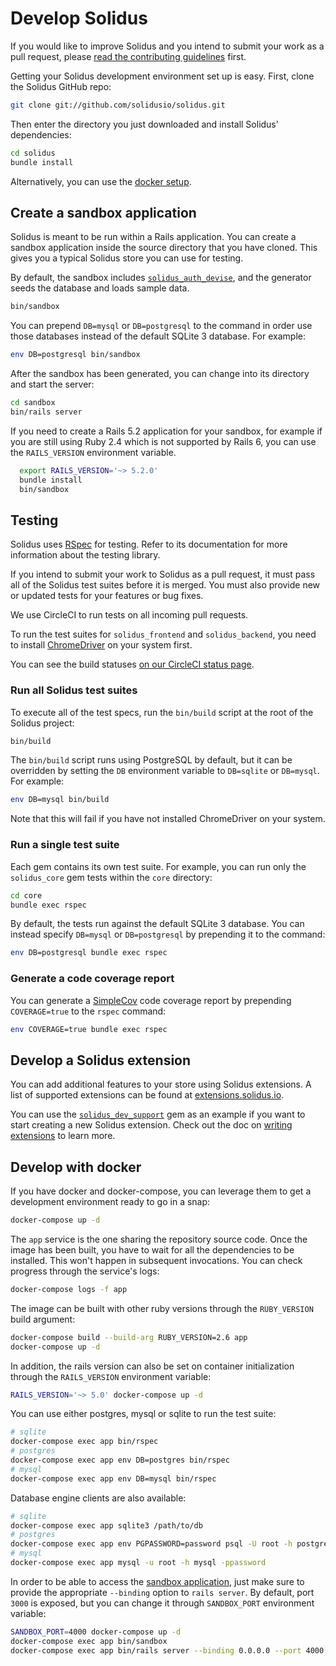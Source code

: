 # Develop Solidus

If you would like to improve Solidus and you intend to submit your work as a
pull request, please [read the contributing guidelines][contributing] first.

Getting your Solidus development environment set up is easy. First, clone the
Solidus GitHub repo:

```bash
git clone git://github.com/solidusio/solidus.git
```

Then enter the directory you just downloaded and install Solidus' dependencies:

```bash
cd solidus
bundle install
```

Alternatively, you can use the [docker setup](#develop-with-docker).

## Create a sandbox application

Solidus is meant to be run within a Rails application. You can create a sandbox
application inside the source directory that you have cloned. This gives you a
typical Solidus store you can use for testing.

By default, the sandbox includes [`solidus_auth_devise`][solidus-auth-devise],
and the generator seeds the database and loads sample data.

```bash
bin/sandbox
```

You can prepend `DB=mysql` or `DB=postgresql` to the command in order use those
databases instead of the default SQLite 3 database. For example:

```bash
env DB=postgresql bin/sandbox
```

After the sandbox has been generated, you can change into its directory and
start the server:

```bash
cd sandbox
bin/rails server
```

If you need to create a Rails 5.2 application for your sandbox, for example
if you are still using Ruby 2.4 which is not supported by Rails 6, you can
use the `RAILS_VERSION` environment variable.

```bash
  export RAILS_VERSION='~> 5.2.0'
  bundle install
  bin/sandbox
```

[contributing]: https://github.com/solidusio/solidus/blob/master/CONTRIBUTING.md
[solidus-auth-devise]: https://github.com/solidusio/solidus_auth_devise

## Testing

Solidus uses [RSpec][rspec] for testing. Refer to its documentation
for more information about the testing library.

If you intend to submit your work to Solidus as a pull request, it must pass all
of the Solidus test suites before it is merged. You must also provide new or
updated tests for your features or bug fixes.

We use CircleCI to run tests on all incoming pull requests.

To run the test suites for `solidus_frontend` and `solidus_backend`, you need to
install [ChromeDriver][chromedriver] on your system first.

You can see the build statuses [on our CircleCI status page][circleci].

[rspec]: http://rspec.info/

### Run all Solidus test suites

To execute all of the test specs, run the `bin/build` script at the root of the
Solidus project:

```bash
bin/build
```

The `bin/build` script runs using PostgreSQL by default, but it can be overridden
by setting the `DB` environment variable to `DB=sqlite` or `DB=mysql`. For
example:

```bash
env DB=mysql bin/build
```

Note that this will fail if you have not installed ChromeDriver on your system.

### Run a single test suite

Each gem contains its own test suite. For example, you can run only the
`solidus_core` gem tests within the `core` directory:

```bash
cd core
bundle exec rspec
```

By default, the tests run against the default SQLite 3 database. You can instead
specify `DB=mysql` or `DB=postgresql` by prepending it to the command:

```bash
env DB=postgresql bundle exec rspec
```

### Generate a code coverage report

You can generate a [SimpleCov][simplecov] code
coverage report by prepending `COVERAGE=true` to the `rspec` command:

```bash
env COVERAGE=true bundle exec rspec
```

[simplecov]: https://github.com/colszowka/simplecov

## Develop a Solidus extension

You can add additional features to your store using Solidus extensions. A list
of supported extensions can be found at [extensions.solidus.io][extensions].

You can use the [`solidus_dev_support`][solidus_dev_support] gem as an example if you want to
start creating a new Solidus extension. Check out the doc on
[writing extensions][writing-extensions] to learn more.

[chromedriver]: https://sites.google.com/a/chromium.org/chromedriver/home
[circleci]: https://circleci.com/gh/solidusio/solidus
[extensions]: http://extensions.solidus.io
[writing-extensions]: https://guides.solidus.io/developers/extensions/writing-extensions.html
[solidus_dev_support]: https://github.com/solidusio/solidus_dev_support

## Develop with docker

If you have docker and docker-compose, you can leverage them to get a
development environment ready to go in a snap:

```bash
docker-compose up -d
```

The `app` service is the one sharing the repository source code. Once the image
has been built, you have to wait for all the dependencies to be installed. This
won't happen in subsequent invocations. You can check progress through the
service's logs:

```bash
docker-compose logs -f app
```

The image can be built with other ruby versions through the `RUBY_VERSION` build argument:

```bash
docker-compose build --build-arg RUBY_VERSION=2.6 app
docker-compose up -d
```

In addition, the rails version can also be set on container initialization
through the `RAILS_VERSION` environment variable:

```bash
RAILS_VERSION='~> 5.0' docker-compose up -d
```

You can use either postgres, mysql or sqlite to run the test suite:

```bash
# sqlite
docker-compose exec app bin/rspec
# postgres
docker-compose exec app env DB=postgres bin/rspec
# mysql
docker-compose exec app env DB=mysql bin/rspec
```

Database engine clients are also available:

```bash
# sqlite
docker-compose exec app sqlite3 /path/to/db
# postgres
docker-compose exec app env PGPASSWORD=password psql -U root -h postgres
# mysql
docker-compose exec app mysql -u root -h mysql -ppassword
```

In order to be able to access the [sandbox
application](#create-a-sandbox-application), just make sure to provide the
appropriate `--binding` option to `rails server`. By default, port `3000` is
exposed, but you can change it through `SANDBOX_PORT` environment variable:

```bash
SANDBOX_PORT=4000 docker-compose up -d
docker-compose exec app bin/sandbox
docker-compose exec app bin/rails server --binding 0.0.0.0 --port 4000
```
